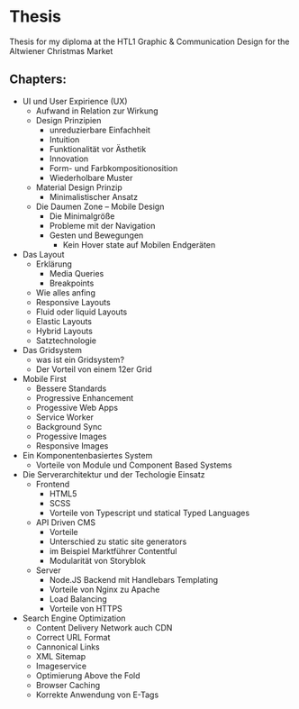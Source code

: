 # Thesis
Thesis for my diploma at the HTL1 Graphic & Communication Design for the Altwiener Christmas Market

## Chapters:

* UI und User Expirience (UX)
  * Aufwand in Relation zur Wirkung
  * Design Prinzipien
    * unreduzierbare Einfachheit
    * Intuition
    * Funktionalität vor Ästhetik
    * Innovation
    * Form- und Farbkompositionosition
    * Wiederholbare Muster
  * Material Design Prinzip
    * Minimalistischer Ansatz
  * Die Daumen Zone – Mobile Design
    * Die Minimalgröße
    * Probleme mit der Navigation
    * Gesten und Bewegungen
      * Kein Hover state auf Mobilen Endgeräten
* Das Layout
  * Erklärung
    * Media Queries
    * Breakpoints
  * Wie alles anfing
  * Responsive Layouts
  * Fluid oder liquid Layouts
  * Elastic Layouts
  * Hybrid Layouts
  * Satztechnologie
* Das Gridsystem
  * was ist ein Gridsystem?
  * Der Vorteil von einem 12er Grid
* Mobile First
    * Bessere Standards
    * Progressive Enhancement
    * Progessive Web Apps
    * Service Worker
    * Background Sync
    * Progessive Images
    * Responsive Images
* Ein Komponentenbasiertes System
  * Vorteile von Module und Component Based Systems
* Die Serverarchitektur und der Techologie Einsatz
  * Frontend
    * HTML5
    * SCSS
    * Vorteile von Typescript und statical Typed Languages
  * API Driven CMS
    * Vorteile
    * Unterschied zu static site generators
    * im Beispiel Marktführer Contentful
    * Modularität von Storyblok
  * Server
    * Node.JS Backend mit Handlebars Templating
    * Vorteile von Nginx zu Apache
    * Load Balancing
    * Vorteile von HTTPS
* Search Engine Optimization
  * Content Delivery Network auch CDN
  * Correct URL Format
  * Cannonical Links
  * XML Sitemap
  * Imageservice
  * Optimierung Above the Fold
  * Browser Caching
  * Korrekte Anwendung von E-Tags

